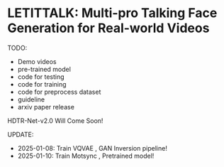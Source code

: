 # LETITTALK: Multi-pro Talking Face Generation for Real-world Videos

TODO:
-  Demo videos
-  pre-trained model
-  code for testing
-  code for training
-  code for preprocess dataset
-  guideline 
-  arxiv paper release


HDTR-Net-v2.0 Will Come Soon!

UPDATE:
- 2025-01-08: Train VQVAE , GAN Inversion pipeline!
- 2025-01-10: Train Motsync , Pretrained model!


